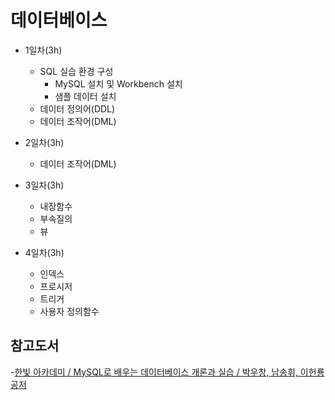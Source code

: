 # 데이터베이스
* 1일차(3h)
	- SQL 실습 환경 구성
		- MySQL 설치 및 Workbench 설치
		- 샘플 데이터 설치
	- 데이터 정의어(DDL)
	- 데이터 조작어(DML)
		
* 2일차(3h)
	- 데이터 조작어(DML)
		
* 3일차(3h)
	- 내장함수 
	- 부속질의
	- 뷰
		
* 4일차(3h)
	- 인덱스
	- 프로시저 
	- 트리거
	- 사용자 정의함수 
	
## 참고도서
-[한빛 아카데미 / MySQL로 배우는 데이터베이스 개론과 실습 / 박우창, 남송휘, 이헌룡 공저](http://www.yes24.com/Product/Goods/77724190)